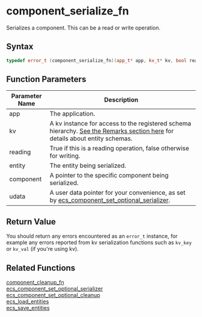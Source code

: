 # component_serialize_fn

Serializes a component. This can be a read or write operation.

## Syntax

```cpp
typedef error_t (component_serialize_fn)(app_t* app, kv_t* kv, bool reading, entity_t entity, void* component, void* udata);
```

## Function Parameters

Parameter Name | Description
--- | ---
app | The application.
kv | A kv instance for access to the registered schema hierarchy. [See the Remarks section here](https://github.com/RandyGaul/cute_framework/blob/master/doc/ecs/ecs_entity_set_optional_schema.md) for details about entity schemas.
reading | True if this is a reading operation, false otherwise for writing.
entity | The entity being serialized.
component | A pointer to the specific component being serialized.
udata | A user data pointer for your convenience, as set by [ecs_component_set_optional_serializer](https://github.com/RandyGaul/cute_framework/blob/master/doc/ecs/ecs_component_set_optional_serializer.md).

## Return Value

You should return any errors encountered as an `error_t` instance, for example any errors reported from kv serialization functions such as `kv_key` or `kv_val` (if you're using kv).

## Related Functions

[component_cleanup_fn](https://github.com/RandyGaul/cute_framework/blob/master/doc/ecs/component_cleanup_fn.md)  
[ecs_component_set_optional_serializer](https://github.com/RandyGaul/cute_framework/blob/master/doc/ecs/ecs_component_set_optional_serializer.md)  
[ecs_component_set_optional_cleanup](https://github.com/RandyGaul/cute_framework/blob/master/doc/ecs/ecs_component_set_optional_cleanup.md)  
[ecs_load_entities](https://github.com/RandyGaul/cute_framework/blob/master/doc/ecs/ecs_load_entities.md)  
[ecs_save_entities](https://github.com/RandyGaul/cute_framework/blob/master/doc/ecs/ecs_save_entities.md)  
